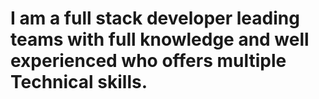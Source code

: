 # I am a full stack developer leading teams with full knowledge and well experienced who offers multiple Technical skills.
